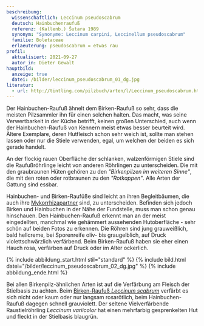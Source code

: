 ```yaml
---
beschreibung:
  wissenschaftlich: Leccinum pseudoscabrum
  deutsch: Hainbuchenraufuß
  referenz: (Kallenb.) Šutara 1989
  synonym: "Synonyme: Leccinum carpini, Leccinellum pseudoscabrum"
  familie: Boletaceae
  erlaeuterung: pseudoscabrum = etwas rau
profil:
  aktualisiert: 2021-09-27
  autor_in: Dieter Gewalt
hauptbild:
  anzeige: true
  datei: /bilder/leccinum_pseudoscabrum_01_dg.jpg
literatur:
  - url: http://tintling.com/pilzbuch/arten/l/Leccinum_pseudoscabrum.html
---
```

Der Hainbuchen-Raufuß ähnelt dem Birken-Raufuß so sehr, dass die meisten Pilzsammler ihn für einen solchen halten. Das macht, was seine Verwertbarkeit in der Küche betrifft, keinen großen Unterschied, auch wenn der Hainbuchen-Raufuß von Kennern meist etwas besser beurteit wird. Ältere Exemplare, deren Hutfleisch schon sehr weich ist, sollte man stehen lassen oder nur die Stiele verwenden, egal, um welchen der beiden es sich gerade handelt.

An der flockig rauen Oberfläche der schlanken, walzenförmigen Stiele sind die Raufußröhrlinge leicht von anderen Röhrlingen zu unterscheiden. Die mit den graubraunen Hüten gehören zu den *"Birkenpilzen im weiteren Sinne"*, die mit den roten oder rotbraunen zu den *"Rotkappen"*. Alle Arten der Gattung sind essbar.

Hainbuchen- und Birken-Raufüße sind leicht an ihren Begleitbäumen, die auch ihre [Mykorrhizapartner](Mykorrhiza "Glossar") sind, zu unterscheiden. Befinden sich jedoch Birken und Hainbuchen in der Nähe der Fundstelle, muss man schon genau hinschauen. Den Hainbuchen-Raufuß erkennt man an der meist eingedellten, manchmal wie gehämmert aussehenden Hutoberfläche - sehr schön auf beiden Fotos zu erkennen. Die Röhren sind jung grauweißlich, bald hellcreme, bei Sporenreife oliv- bis graugelblich, auf Druck violettschwärzlich verfärbend. Beim Birken-Raufuß haben sie eher einen Hauch rosa, verfärben auf Druck oder im Alter ockerlich.

{% include abbildung_start.html stil="standard" %}
{% include bild.html datei="/bilder/leccinum_pseudoscabrum_02_dg.jpg" %}
{% include abbildung_ende.html %}

Bei allen Birkenpilz-ähnlichen Arten ist auf die Verfärbung am Fleisch der Stielbasis zu achten. Beim [Birken-Raufuß *Leccinum scabrum*](/pilze/leccinum-scabrum-birken-raufuß-birkenpilz) verfärbt es sich nicht oder kaum oder nur langsam rosarötlich, beim Hainbuchen-Raufuß dagegen schnell grauviolett. Der seltene Vielverfärbende Raustielröhrling *Leccinum variicolor* hat einen mehrfarbig gesprenkelten Hut und fleckt in der Stielbasis blaugrün.
